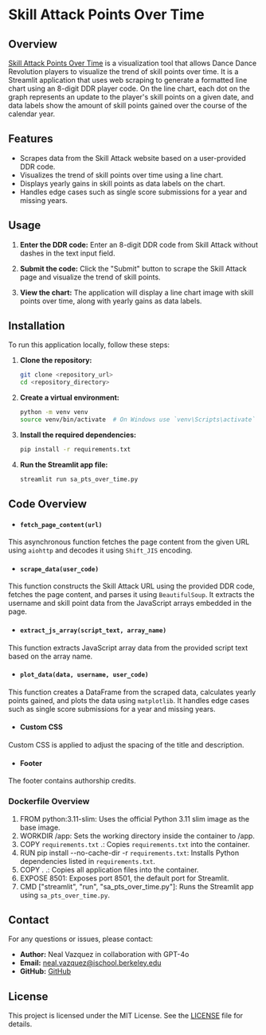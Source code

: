 # Skill Attack Points Over Time

## Overview
[Skill Attack Points Over Time](https://skillattackpointsovertime.streamlit.app/) is a visualization tool that allows Dance Dance Revolution players to visualize the trend of skill points over time. It is a Streamlit application that uses web scraping to generate a formatted line chart using an 8-digit DDR player code. On the line chart, each dot on the graph represents an update to the player's skill points on a given date, and data labels show the amount of skill points gained over the course of the calendar year.


## Features
- Scrapes data from the Skill Attack website based on a user-provided DDR code.
- Visualizes the trend of skill points over time using a line chart.
- Displays yearly gains in skill points as data labels on the chart.
- Handles edge cases such as single score submissions for a year and missing years.


## Usage

1. **Enter the DDR code:** Enter an 8-digit DDR code from Skill Attack without dashes in the text input field.

2. **Submit the code:** Click the "Submit" button to scrape the Skill Attack page and visualize the trend of skill points.

3. **View the chart:** The application will display a line chart image with skill points over time, along with yearly gains as data labels.


## Installation
To run this application locally, follow these steps:

1. **Clone the repository:**
   ```bash
   git clone <repository_url>
   cd <repository_directory>
   ```

2. **Create a virtual environment:**
   ```bash
   python -m venv venv
   source venv/bin/activate  # On Windows use `venv\Scripts\activate`
   ```

3. **Install the required dependencies:**
   ```bash
   pip install -r requirements.txt
   ```

4. **Run the Streamlit app file:**
   ```bash
   streamlit run sa_pts_over_time.py
   ```


## Code Overview

- #### `fetch_page_content(url)`
This asynchronous function fetches the page content from the given URL using `aiohttp` and decodes it using `Shift_JIS` encoding.<br>


- #### `scrape_data(user_code)`
This function constructs the Skill Attack URL using the provided DDR code, fetches the page content, and parses it using `BeautifulSoup`. It extracts the username and skill point data from the JavaScript arrays embedded in the page.<br>


- #### `extract_js_array(script_text, array_name)`
This function extracts JavaScript array data from the provided script text based on the array name.<br>


- #### `plot_data(data, username, user_code)`
This function creates a DataFrame from the scraped data, calculates yearly points gained, and plots the data using `matplotlib`. It handles edge cases such as single score submissions for a year and missing years.<br>


- #### Custom CSS
Custom CSS is applied to adjust the spacing of the title and description.<br>


- #### Footer
The footer contains authorship credits.<br>


### Dockerfile Overview

1. FROM python:3.11-slim: Uses the official Python 3.11 slim image as the base image.
2. WORKDIR /app: Sets the working directory inside the container to /app.
3. COPY `requirements.txt` .: Copies `requirements.txt` into the container.
4. RUN pip install --no-cache-dir -r `requirements.txt`: Installs Python dependencies listed in `requirements.txt`.
5. COPY . .: Copies all application files into the container.
6. EXPOSE 8501: Exposes port 8501, the default port for Streamlit.
7. CMD ["streamlit", "run", "sa_pts_over_time.py"]: Runs the Streamlit app using `sa_pts_over_time.py`.


## Contact

For any questions or issues, please contact:

- **Author:** Neal Vazquez in collaboration with GPT-4o
- **Email:** [neal.vazquez@ischool.berkeley.edu](mailto:neal.vazquez@ischool.berkeley.edu)
- **GitHub:** [GitHub](https://github.com/neal-vazquez/)

## License

This project is licensed under the MIT License. See the [LICENSE](LICENSE) file for details.

